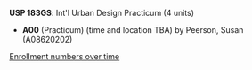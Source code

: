 **USP 183GS**: Int'l Urban Design Practicum (4 units)

- **A00** (Practicum) (time and location TBA) by Peerson, Susan (A08620202)

[Enrollment numbers over time](./USP183GS.tsv)
